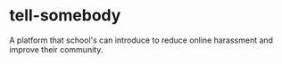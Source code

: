 # tell-somebody
A platform that school's can introduce to reduce online harassment and improve their community.
